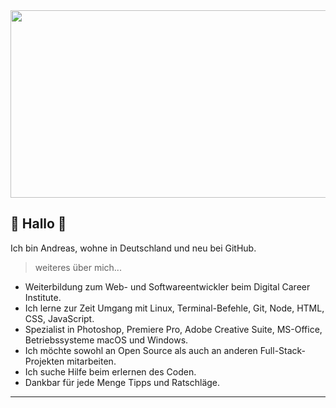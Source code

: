 <div align="left">
  <img src="https://media.giphy.com/media/dWesBcTLavkZuG35MI/giphy.gif" width="600" height="300"/>
</div>

## 👋  Hallo  👋

Ich bin Andreas, wohne in Deutschland und neu bei GitHub.

> weiteres über mich...

- Weiterbildung zum Web- und Softwareentwickler beim Digital Career Institute.
- Ich lerne zur Zeit Umgang mit Linux, Terminal-Befehle, Git, Node, HTML, CSS, JavaScript.
- Spezialist in Photoshop, Premiere Pro, Adobe Creative Suite, MS-Office, Betriebssysteme macOS und Windows.
- Ich möchte sowohl an Open Source als auch an anderen Full-Stack-Projekten mitarbeiten.
- Ich suche Hilfe beim erlernen des Coden.
- Dankbar für jede Menge Tipps und Ratschläge.

___

